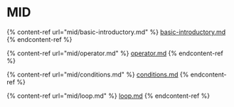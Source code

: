 # MID

{% content-ref url="mid/basic-introductory.md" %}
[basic-introductory.md](mid/basic-introductory.md)
{% endcontent-ref %}

{% content-ref url="mid/operator.md" %}
[operator.md](mid/operator.md)
{% endcontent-ref %}

{% content-ref url="mid/conditions.md" %}
[conditions.md](mid/conditions.md)
{% endcontent-ref %}

{% content-ref url="mid/loop.md" %}
[loop.md](mid/loop.md)
{% endcontent-ref %}

